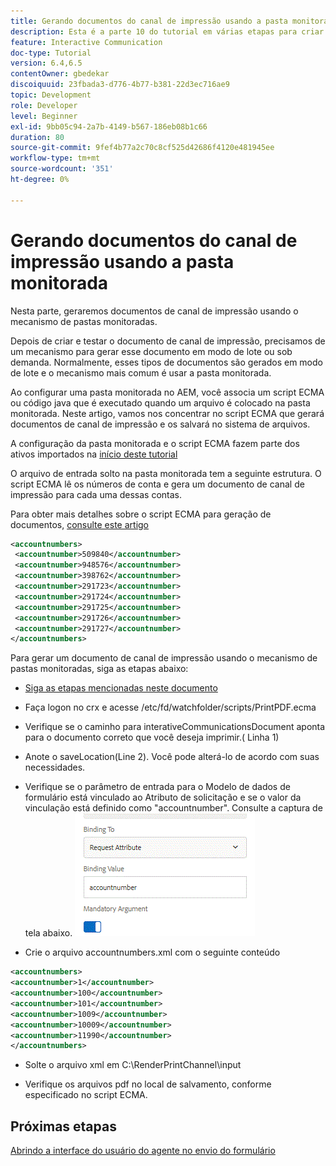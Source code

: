 ```yaml
---
title: Gerando documentos do canal de impressão usando a pasta monitorada
description: Esta é a parte 10 do tutorial em várias etapas para criar seu primeiro documento de comunicações interativas para o canal de impressão. Nesta parte, geraremos documentos de canal de impressão usando o mecanismo de pastas monitoradas.
feature: Interactive Communication
doc-type: Tutorial
version: 6.4,6.5
contentOwner: gbedekar
discoiquuid: 23fbada3-d776-4b77-b381-22d3ec716ae9
topic: Development
role: Developer
level: Beginner
exl-id: 9bb05c94-2a7b-4149-b567-186eb08b1c66
duration: 80
source-git-commit: 9fef4b77a2c70c8cf525d42686f4120e481945ee
workflow-type: tm+mt
source-wordcount: '351'
ht-degree: 0%

---
```


# Gerando documentos do canal de impressão usando a pasta monitorada

Nesta parte, geraremos documentos de canal de impressão usando o mecanismo de pastas monitoradas.

Depois de criar e testar o documento de canal de impressão, precisamos de um mecanismo para gerar esse documento em modo de lote ou sob demanda. Normalmente, esses tipos de documentos são gerados em modo de lote e o mecanismo mais comum é usar a pasta monitorada.

Ao configurar uma pasta monitorada no AEM, você associa um script ECMA ou código java que é executado quando um arquivo é colocado na pasta monitorada. Neste artigo, vamos nos concentrar no script ECMA que gerará documentos de canal de impressão e os salvará no sistema de arquivos.

A configuração da pasta monitorada e o script ECMA fazem parte dos ativos importados na [início deste tutorial](introduction.md)

O arquivo de entrada solto na pasta monitorada tem a seguinte estrutura. O script ECMA lê os números de conta e gera um documento de canal de impressão para cada uma dessas contas.

Para obter mais detalhes sobre o script ECMA para geração de documentos, [consulte este artigo](/help/forms/interactive-communications/generating-interactive-communications-print-document-using-api-tutorial-use.md)

```xml
<accountnumbers>
 <accountnumber>509840</accountnumber>
 <accountnumber>948576</accountnumber>
 <accountnumber>398762</accountnumber>
 <accountnumber>291723</accountnumber>
 <accountnumber>291724</accountnumber>
 <accountnumber>291725</accountnumber>
 <accountnumber>291726</accountnumber>
 <accountnumber>291727</accountnumber>
</accountnumbers>
```

Para gerar um documento de canal de impressão usando o mecanismo de pastas monitoradas, siga as etapas abaixo:

* [Siga as etapas mencionadas neste documento](/help/forms/adaptive-forms/service-user-tutorial-develop.md)

* Faça logon no crx e acesse /etc/fd/watchfolder/scripts/PrintPDF.ecma

* Verifique se o caminho para interativeCommunicationsDocument aponta para o documento correto que você deseja imprimir.( Linha 1)
* Anote o saveLocation(Line 2). Você pode alterá-lo de acordo com suas necessidades.
* Verifique se o parâmetro de entrada para o Modelo de dados de formulário está vinculado ao Atributo de solicitação e se o valor da vinculação está definido como &quot;accountnumber&quot;. Consulte a captura de tela abaixo.
  ![solicitação](assets/requestattributeprintchannel.gif)

* Crie o arquivo accountnumbers.xml com o seguinte conteúdo

```xml
<accountnumbers>
<accountnumber>1</accountnumber>
<accountnumber>100</accountnumber>
<accountnumber>101</accountnumber>
<accountnumber>1009</accountnumber>
<accountnumber>10009</accountnumber>
<accountnumber>11990</accountnumber>
</accountnumbers>
```

* Solte o arquivo xml em C:\RenderPrintChannel\input

* Verifique os arquivos pdf no local de salvamento, conforme especificado no script ECMA.

## Próximas etapas

[Abrindo a interface do usuário do agente no envio do formulário](./opening-agent-ui-on-form-submission.md)